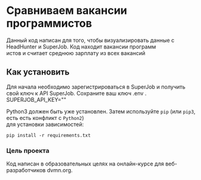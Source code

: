 # Сравниваем вакансии программистов
Данный код написан для того, чтобы визуализировать данные с HeadHunter и SuperJob. Код находит вакансии программ\
истов и считает среднюю зарплату из всех вакансий

## Как установить
Для начала необходимо зарегистрироваться в SuperJob и получить свой ключ к API SuperJob. Сохраните ваш ключ .env .
SUPERJOB_API_KEY=""

Python3 должен быть уже установлен. Затем используйте ```pip``` (или ```pip3```, есть есть конфликт с ```Python2```)\
 для установки зависимостей:

```pip install -r requirements.txt```

### Цель проекта
Код написан в образовательных целях на онлайн-курсе для веб-разработчиков dvmn.org.